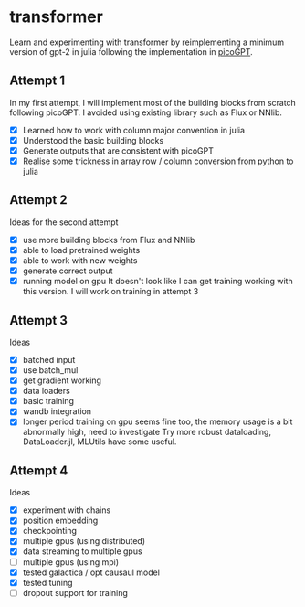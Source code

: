 # transformer
Learn and experimenting with transformer by reimplementing
a minimum version of gpt-2 in julia following the implementation
in [picoGPT](https://github.com/jaymody/picoGPT/).

## Attempt 1
In my first attempt, I will implement most of the
building blocks from scratch following picoGPT. I avoided using
existing library such as Flux or NNlib. 
- [x] Learned how to work with column major convention in julia
- [x] Understood the basic building blocks
- [x] Generate outputs that are consistent with picoGPT
- [x] Realise some trickness in array row / column conversion from python to julia

## Attempt 2 
Ideas for the second attempt
- [x] use more building blocks from Flux and NNlib
- [x] able to load pretrained weights
- [x] able to work with new weights
- [x] generate correct output
- [x] running model on gpu
It doesn't look like I can get training working with this version. I will
work on training in attempt 3

## Attempt 3
Ideas
- [X] batched input
- [X] use batch_mul
- [X] get gradient working
- [X] data loaders
- [X] basic training
- [X] wandb integration
- [X] longer period training on gpu seems fine too, the memory usage is a bit abnormally high, need to investigate
Try more robust dataloading, DataLoader.jl, MLUtils have some useful.

## Attempt 4
Ideas
- [X] experiment with chains
- [X] position embedding
- [X] checkpointing
- [X] multiple gpus (using distributed)
- [X] data streaming to multiple gpus
- [ ] multiple gpus (using mpi)
- [X] tested galactica / opt causaul model
- [X] tested tuning
- [ ] dropout support for training